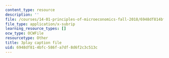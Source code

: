 ```yaml
---
content_type: resource
description: ''
file: /courses/14-01-principles-of-microeconomics-fall-2018/6948df814bfc586fa7df8d6f2c3c513c_BUnUOv_INyM.vtt
file_type: application/x-subrip
learning_resource_types: []
ocw_type: OCWFile
resourcetype: Other
title: 3play caption file
uid: 6948df81-4bfc-586f-a7df-8d6f2c3c513c
---
```


